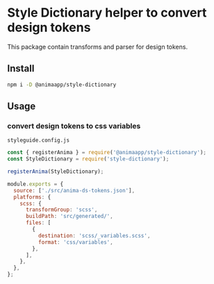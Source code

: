 # Style Dictionary helper to convert design tokens

This package contain transforms and parser for design tokens.

## Install

```bash
npm i -D @animaapp/style-dictionary
```

## Usage

### convert design tokens to css variables
`styleguide.config.js`
```js
const { registerAnima } = require('@animaapp/style-dictionary');
const StyleDictionary = require('style-dictionary');

registerAnima(StyleDictionary);

module.exports = {
  source: ['./src/anima-ds-tokens.json'],
  platforms: {
    scss: {
      transformGroup: 'scss',
      buildPath: 'src/generated/',
      files: [
        {
          destination: 'scss/_variables.scss',
          format: 'css/variables',
        },
      ],
    },
  },
};
```
